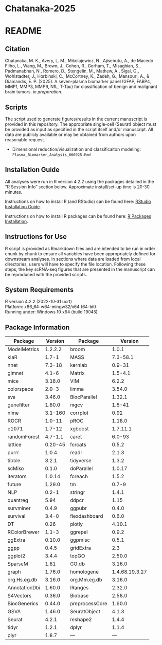 # Chatanaka-2025

# README

## Citation
Chatanaka, M. K., Avery, L. M., Mikolajewicz, N., Ajisebutu, A., de Macedo Filho, L., Wang, M., Brown, J., Cohen, R., Gorham, T., Misaghian, S., Padmanabhan, N., Romero, D., Stengelin, M., Mathew, A., Sigal, G., Wohlstadter, J., Horbinski, C., McCortney, K., Zadeh, G., Mansouri, A., & Diamandis, E. P. (2025). A seven-plasma biomarker panel (GFAP, FABP4, MMP1, MMP3, MMP9, NfL, T-Tau) for classification of benign and malignant brain tumors. *in preparation*. 

## Scripts

The script used to generate figures/results in the current manuscript is provided in this repository. The appropriate single-cell (Seurat) object must be provided as input as specified in the script itself and/or manuscript. All data are publicly available or may be obtained from authors upon reasonable request.

- Dimensional reduction/visualization and classificaiton modeling: `Plasma_Biomarker_Analysis_060925.Rmd`

## Installation Guide

All analyses were run in R version 4.2.2 using the packages detailed in the “R Session Info” section below. Approximate install/set-up time is 20-30 minutes.

Instructions on how to install R (and RStudio) can be found here: [RStudio Installation Guide](https://rstudio-education.github.io/hopr/starting.html).

Instructions on how to install R packages can be found here: [R Packages Installation](https://rstudio-education.github.io/hopr/packages2.html).

## Instructions for Use

R script is provided as Rmarkdown files and are intended to be run in order chunk by chunk to ensure all variables have been appropriately defined for downstream analyses. In sections where data are loaded from local directories, users will have to specify the file location. Following these steps, the key scRNA-seq figures that are presented in the manuscript can be reproduced with the provided scripts.

## System Requirements

R version 4.2.2 (2022-10-31 ucrt)  
Platform: x86_64-w64-mingw32/x64 (64-bit)  
Running under: Windows 10 x64 (build 19045)  


## Package Information

| Package       | Version | Package        | Version        |
| ------------- | ------- | -------------- | -------------- |
| ModelMetrics  | 1.2.2.2 | broom          | 1.0.1          |
| klaR          | 1.7-1   | MASS           | 7.3-58.1       |
| nnet          | 7.3-18  | kernlab        | 0.9-31         |
| glmnet        | 4.1-6   | Matrix         | 1.5-4.1        |
| mice          | 3.18.0  | VIM            | 6.2.2          |
| colorspace    | 2.0-3   | limma          | 3.54.0         |
| sva           | 3.46.0  | BiocParallel   | 1.32.1         |
| genefilter    | 1.80.0  | mgcv           | 1.8-41         |
| nlme          | 3.1-160 | corrplot       | 0.92           |
| ROCR          | 1.0-11  | pROC           | 1.18.0         |
| e1071         | 1.7-12  | xgboost        | 1.7.11.1       |
| randomForest  | 4.7-1.1 | caret          | 6.0-93         |
| lattice       | 0.20-45 | forcats        | 0.5.2          |
| purrr         | 1.0.4   | readr          | 2.1.3          |
| tibble        | 3.2.1   | tidyverse      | 1.3.2          |
| scMiko        | 0.1.0   | doParallel     | 1.0.17         |
| iterators     | 1.0.14  | foreach        | 1.5.2          |
| future        | 1.29.0  | tm             | 0.7-9          |
| NLP           | 0.2-1   | stringr        | 1.4.1          |
| quantreg      | 5.94    | ddpcr          | 1.15           |
| survminer     | 0.4.9   | ggpubr         | 0.4.0          |
| survival      | 3.4-0   | flexdashboard  | 0.6.0          |
| DT            | 0.26    | plotly         | 4.10.1         |
| RColorBrewer  | 1.1-3   | ggrepel        | 0.9.2          |
| ggExtra       | 0.10.0  | ggpmisc        | 0.5.1          |
| ggpp          | 0.4.5   | gridExtra      | 2.3            |
| ggplot2       | 3.4.4   | topGO          | 2.50.0         |
| SparseM       | 1.81    | GO.db          | 3.16.0         |
| graph         | 1.76.0  | homologene     | 1.4.68.19.3.27 |
| org.Hs.eg.db  | 3.16.0  | org.Mm.eg.db   | 3.16.0         |
| AnnotationDbi | 1.60.0  | IRanges        | 2.32.0         |
| S4Vectors     | 0.36.0  | Biobase        | 2.58.0         |
| BiocGenerics  | 0.44.0  | preprocessCore | 1.60.0         |
| GSVA          | 1.46.0  | SeuratObject   | 4.1.3          |
| Seurat        | 4.2.1   | reshape2       | 1.4.4          |
| tidyr         | 1.2.1   | dplyr          | 1.1.4          |
| plyr          | 1.8.7   | —              | —              |

